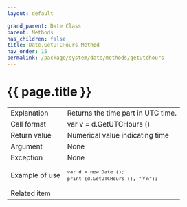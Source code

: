 ```yaml
---
layout: default

grand_parent: Date Class
parent: Methods
has_children: false
title: Date.GetUTCHours Method
nav_order: 15
permalink: /package/system/date/methods/getutchours
---
```

# {{ page.title }}


<table>
  <tr>
    <td>Explanation</td>
    <td colspan="2">Returns the time part in UTC time.</td>
  </tr>
  <tr>
    <td>Call format</td>
    <td colspan="2">var v = d.GetUTCHours ()</td>
  </tr>
  <tr>
    <td>Return value</td>
    <td colspan="2">Numerical value indicating time</td>
  </tr>  
  <tr>
    <td>Argument</td>
    <td colspan="2">None</td>
  </tr>
  <tr>
    <td>Exception</td>
    <td colspan="2">None</td>
  </tr>
  <tr>
    <td>Example of use</td>
    <td colspan="2"><code><pre>var d = new Date ();
print (d.GetUTCHours (), "￥n");</pre></code></td>
  </tr>
  <tr>
    <td>Related item</td>
    <td colspan="2"></td>
  </tr>
</table>

